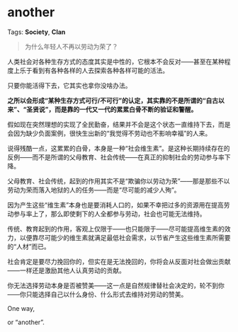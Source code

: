 # another

Tags: **Society**, **Clan**

> 为什么年轻人不再以劳动为荣了？



人类社会对各种生存方式的态度其实是中性的，它根本不会反对——甚至在某种程度上乐于看到有各种各样的人去探索各种各样可能的活法。

只要你能活得下去，它其实也拿你没啥办法。

**之所以会形成“某种生存方式可行/不可行”的认定，其实靠的不是所谓的“自古以来”、“圣贤说”，而是靠的一代又一代的累累白骨不断的验证和警醒。**

假如现在突然理想的实现了全民勤奋，结果并不会是这个状态一直维持下去，而是会因为缺少负面案例，很快生出新的“我觉得不劳动也不影响幸福”的人来。

说得残酷一点，这累累的白骨，本身是一种“社会维生素”。是这种长期持续存在的反例——而不是所谓的父母教育、社会传统——在真正的抑制社会的劳动参与率下降。

父母教育、社会传统，起到的作用其实不是“欺骗你以劳动为荣”——那是那些不以劳动为荣而落入地狱的人的任务——而是“尽可能的减少人殉”。

因为产生这些“维生素”本身也是要消耗人口的，如果不幸把过多的资源用在提高劳动参与率上了，那么即使剩下的人全都参与劳动，社会也可能无法维持。

传统、教育起到的作用，客观上仅限于——也只能限于——尽可能提高维生素的效力，以便靠尽可能少的维生素就满足最低社会需求，以节省产生这些维生素所需要的“人材”而已。

社会肯定是要尽力挽回你的，但实在是无法挽回的，你将会从反面对社会做出贡献——一样还是激励其他人认真劳动的贡献。

你无法选择劳动本身是否被赞美——这一点是自然规律替社会决定的，轮不到你——你只能选择自己以什么身份、什么形式去维持对劳动的赞美。

One way, 

or “another”.



